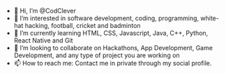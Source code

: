 - 👋 Hi, I’m @CodClever
- 👀 I’m interested in software development, coding, programming, white-hat hacking, football, cricket and badminton
- 🌱 I’m currently learning HTML, CSS, Javascript, Java, C++, Python, React Native and Git
- 💞️ I’m looking to collaborate on Hackathons, App Development, Game Development, and any type of project you are working on
- 📫 How to reach me: Contact me in private through my social profile.

<!---
CodClever/CodClever is a ✨ special ✨ repository because its `README.md` (this file) appears on your GitHub profile.
You can click the Preview link to take a look at your changes.
--->

